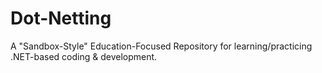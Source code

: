 # Dot-Netting
A "Sandbox-Style" Education-Focused Repository for learning/practicing .NET-based coding &amp; development. 
